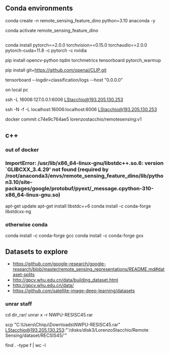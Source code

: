 ## Conda environments

conda create -n remote_sensing_feature_dino python=3.10 anaconda -y

conda activate remote_sensing_feature_dino

## 
conda install pytorch==2.0.0 torchvision==0.15.0 torchaudio==2.0.0 pytorch-cuda=11.8 -c pytorch -c nvidia

pip install opencv-python tqdm torchmetrics tensorboard pytorch_warmup

pip install git+https://github.com/openai/CLIP.git

<!-- conda remove --name remote_sensing_feature_dino --all -->

tensorboard --logdir=classification/logs  --host "0.0.0.0"

on local pc

ssh -L 16006:127.0.0.1:6006 LStacchio@193.205.130.253

ssh -N -f -L localhost:16006:localhost:6006  LStacchio@193.205.130.253

docker commit c74e9c764ae5  lorenzostacchio/remotesensing:v1


## c++

### out of docker

### ImportError: /usr/lib/x86_64-linux-gnu/libstdc++.so.6: version `GLIBCXX_3.4.29' not found (required by /root/anaconda3/envs/remote_sensing_feature_dino/lib/python3.10/site-packages/google/protobuf/pyext/_message.cpython-310-x86_64-linux-gnu.so)
apt-get update
apt-get install libstdc++6
conda install -c conda-forge libstdcxx-ng

### otherwise conda
conda install -c conda-forge gcc
conda install -c conda-forge gxx


## Datasets to explore
* https://github.com/google-research/google-research/blob/master/remote_sensing_representations/README.md#dataset-splits
* http://gpcv.whu.edu.cn/data/building_dataset.html
* http://gpcv.whu.edu.cn/data/
* https://github.com/satellite-image-deep-learning/datasets


### unrar staff

cd dir_rar/
unrar x -r NWPU-RESISC45.rar 

scp "C:\\Users\\Chiqu\\Downloads\\NWPU-RESISC45.rar" LStacchio@193.205.130.253:"'/disks/disk3/LorenzoStacchio/Remote Sensing/dataset/RECSIS45/'"

find . -type f | wc -l
